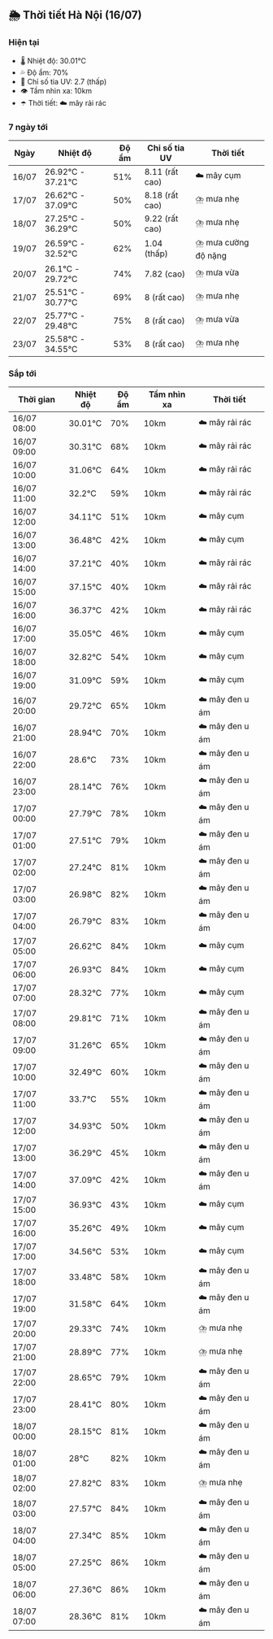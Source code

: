 ## 🌦️ Thời tiết Hà Nội (16/07)

### Hiện tại

- 🌡️ Nhiệt độ: 30.01℃
- 💦 Độ ẩm: 70%
- 🌟 Chỉ số tia UV: 2.7 (thấp)
- 👁️ Tầm nhìn xa: 10km
- ☂️ Thời tiết: ☁️ mây rải rác

### 7 ngày tới

| Ngày | Nhiệt độ | Độ ẩm | Chỉ số tia UV | Thời tiết |
| --- | --- | --- | --- | --- |
| 16/07 | 26.92℃ - 37.21℃ | 51% | 8.11 (rất cao) | ☁️ mây cụm |
| 17/07 | 26.62℃ - 37.09℃ | 50% | 8.18 (rất cao) | ⛈️ mưa nhẹ |
| 18/07 | 27.25℃ - 36.29℃ | 50% | 9.22 (rất cao) | ⛈️ mưa nhẹ |
| 19/07 | 26.59℃ - 32.52℃ | 62% | 1.04 (thấp) | ⛈️ mưa cường độ nặng |
| 20/07 | 26.1℃ - 29.72℃ | 74% | 7.82 (cao) | ⛈️ mưa vừa |
| 21/07 | 25.51℃ - 30.77℃ | 69% | 8 (rất cao) | ⛈️ mưa nhẹ |
| 22/07 | 25.77℃ - 29.48℃ | 75% | 8 (rất cao) | ⛈️ mưa vừa |
| 23/07 | 25.58℃ - 34.55℃ | 53% | 8 (rất cao) | ⛈️ mưa nhẹ |

### Sắp tới

| Thời gian | Nhiệt độ | Độ ẩm | Tầm nhìn xa | Thời tiết |
| --- | --- | --- | --- | --- |
| 16/07 08:00 | 30.01℃ | 70% | 10km | ☁️ mây rải rác |
| 16/07 09:00 | 30.31℃ | 68% | 10km | ☁️ mây rải rác |
| 16/07 10:00 | 31.06℃ | 64% | 10km | ☁️ mây rải rác |
| 16/07 11:00 | 32.2℃ | 59% | 10km | ☁️ mây rải rác |
| 16/07 12:00 | 34.11℃ | 51% | 10km | ☁️ mây cụm |
| 16/07 13:00 | 36.48℃ | 42% | 10km | ☁️ mây cụm |
| 16/07 14:00 | 37.21℃ | 40% | 10km | ☁️ mây rải rác |
| 16/07 15:00 | 37.15℃ | 40% | 10km | ☁️ mây rải rác |
| 16/07 16:00 | 36.37℃ | 42% | 10km | ☁️ mây rải rác |
| 16/07 17:00 | 35.05℃ | 46% | 10km | ☁️ mây cụm |
| 16/07 18:00 | 32.82℃ | 54% | 10km | ☁️ mây cụm |
| 16/07 19:00 | 31.09℃ | 59% | 10km | ☁️ mây cụm |
| 16/07 20:00 | 29.72℃ | 65% | 10km | ☁️ mây đen u ám |
| 16/07 21:00 | 28.94℃ | 70% | 10km | ☁️ mây đen u ám |
| 16/07 22:00 | 28.6℃ | 73% | 10km | ☁️ mây đen u ám |
| 16/07 23:00 | 28.14℃ | 76% | 10km | ☁️ mây đen u ám |
| 17/07 00:00 | 27.79℃ | 78% | 10km | ☁️ mây đen u ám |
| 17/07 01:00 | 27.51℃ | 79% | 10km | ☁️ mây đen u ám |
| 17/07 02:00 | 27.24℃ | 81% | 10km | ☁️ mây đen u ám |
| 17/07 03:00 | 26.98℃ | 82% | 10km | ☁️ mây đen u ám |
| 17/07 04:00 | 26.79℃ | 83% | 10km | ☁️ mây đen u ám |
| 17/07 05:00 | 26.62℃ | 84% | 10km | ☁️ mây cụm |
| 17/07 06:00 | 26.93℃ | 84% | 10km | ☁️ mây cụm |
| 17/07 07:00 | 28.32℃ | 77% | 10km | ☁️ mây cụm |
| 17/07 08:00 | 29.81℃ | 71% | 10km | ☁️ mây đen u ám |
| 17/07 09:00 | 31.26℃ | 65% | 10km | ☁️ mây đen u ám |
| 17/07 10:00 | 32.49℃ | 60% | 10km | ☁️ mây đen u ám |
| 17/07 11:00 | 33.7℃ | 55% | 10km | ☁️ mây đen u ám |
| 17/07 12:00 | 34.93℃ | 50% | 10km | ☁️ mây đen u ám |
| 17/07 13:00 | 36.29℃ | 45% | 10km | ☁️ mây đen u ám |
| 17/07 14:00 | 37.09℃ | 42% | 10km | ☁️ mây đen u ám |
| 17/07 15:00 | 36.93℃ | 43% | 10km | ☁️ mây cụm |
| 17/07 16:00 | 35.26℃ | 49% | 10km | ☁️ mây cụm |
| 17/07 17:00 | 34.56℃ | 53% | 10km | ☁️ mây cụm |
| 17/07 18:00 | 33.48℃ | 58% | 10km | ☁️ mây đen u ám |
| 17/07 19:00 | 31.58℃ | 64% | 10km | ☁️ mây đen u ám |
| 17/07 20:00 | 29.33℃ | 74% | 10km | ⛈️ mưa nhẹ |
| 17/07 21:00 | 28.89℃ | 77% | 10km | ⛈️ mưa nhẹ |
| 17/07 22:00 | 28.65℃ | 79% | 10km | ☁️ mây đen u ám |
| 17/07 23:00 | 28.41℃ | 80% | 10km | ☁️ mây đen u ám |
| 18/07 00:00 | 28.15℃ | 81% | 10km | ☁️ mây đen u ám |
| 18/07 01:00 | 28℃ | 82% | 10km | ☁️ mây đen u ám |
| 18/07 02:00 | 27.82℃ | 83% | 10km | ⛈️ mưa nhẹ |
| 18/07 03:00 | 27.57℃ | 84% | 10km | ☁️ mây đen u ám |
| 18/07 04:00 | 27.34℃ | 85% | 10km | ☁️ mây đen u ám |
| 18/07 05:00 | 27.25℃ | 86% | 10km | ☁️ mây đen u ám |
| 18/07 06:00 | 27.36℃ | 86% | 10km | ☁️ mây đen u ám |
| 18/07 07:00 | 28.36℃ | 81% | 10km | ☁️ mây đen u ám |

